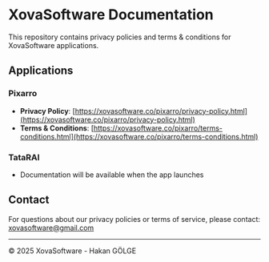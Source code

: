 # XovaSoftware Documentation

This repository contains privacy policies and terms & conditions for XovaSoftware applications.

## Applications

### Pixarro
- **Privacy Policy**: [https://xovasoftware.co/pixarro/privacy-policy.html](https://xovasoftware.co/pixarro/privacy-policy.html)
- **Terms & Conditions**: [https://xovasoftware.co/pixarro/terms-conditions.html](https://xovasoftware.co/pixarro/terms-conditions.html)

### TataRAI
- Documentation will be available when the app launches

## Contact

For questions about our privacy policies or terms of service, please contact: [xovasoftware@gmail.com](mailto:xovasoftware@gmail.com)

---

© 2025 XovaSoftware - Hakan GÖLGE